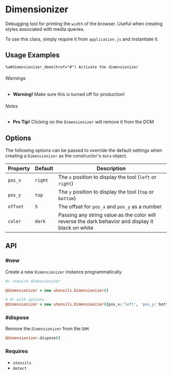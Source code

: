 
# Dimensionizer
Debugging tool for printing the `width` of the browser.
Useful when creating styles associated with media queries.

To use this class, simply require it from `application.js` and
instantiate it.

## Usage Examples

```haml
%a#dimensionizer_demo(href="#") Activate the dimensionizer
```

###### Warnings
- **Warning!** Make sure this is turned off for production!

###### Notes
- **Pro Tip!** Clicking on the `Dimensionizer` will remove it from the DOM


## Options
The following options can be passed to override the default settings
when creating a `Dimensionizer` as the constructor's `data` object.

Property    | Default    | Description
----------- | ---------- | -------------------------------------------
`pos_x`     | `right`    | The `x` position to display the tool (`left` or `right`)
`pos_y`     | `top`      | The `y` position to display the tool (`top` or `bottom`)
`offset`    | `5`        | The offset for `pos_x` and `pos_y` as a number
`color`     | `dark`     | Passing any string value as the color will reverse the dark behavior and display it black on white


## API

### #new
Create a new `Dimensionizer` instance programmatically. 

```coffee
#= require dimensionizer

@dimensionizer = new utensils.Dimensionizer()

# Or with options
@dimensionizer = new utensils.Dimensionizer({pos_x:'left', 'pos_y:'bottom', offset:'10', color:'light'})
```

### #dispose
Remove the `Dimensionizer` from the `DOM`

```coffee
@dimensionizer.dispose()
```

### Requires
- `utensils`
- `detect`

